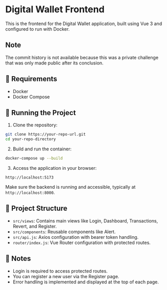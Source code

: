 # Digital Wallet Frontend

This is the frontend for the Digital Wallet application, built using Vue 3 and configured to run with Docker.

## Note

The commit history is not available because this was a private challenge that was only made public after its conclusion.

## 🧰 Requirements

- Docker
- Docker Compose

## 🚀 Running the Project

1. Clone the repository:

```bash
git clone https://your-repo-url.git
cd your-repo-directory
```

2. Build and run the container:

```bash
docker-compose up --build
```

3. Access the application in your browser:

```
http://localhost:5173
```

Make sure the backend is running and accessible, typically at `http://localhost:8000`.

## 📁 Project Structure

- `src/views`: Contains main views like Login, Dashboard, Transactions, Revert, and Register.
- `src/components`: Reusable components like Alert.
- `src/api.js`: Axios configuration with bearer token handling.
- `router/index.js`: Vue Router configuration with protected routes.

## 📝 Notes

- Login is required to access protected routes.
- You can register a new user via the Register page.
- Error handling is implemented and displayed at the top of each page.
